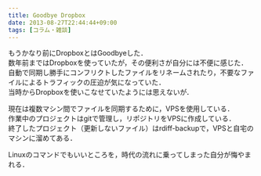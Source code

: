```yaml
---
title: Goodbye Dropbox
date: 2013-08-27T22:44:44+09:00
tags: [コラム・雑談]
---
```


もうかなり前にDropboxとはGoodbyeした．  
数年前まではDropboxを使っていたが，その便利さが自分には不便に感じた．  
自動で同期し勝手にコンフリクトしたファイルをリネームされたり，不要なファイルによるトラフィックの圧迫が気になっていた．  
当時からDropboxを使いこなせていたようには思えないが．

現在は複数マシン間でファイルを同期するために，VPSを使用している．  
作業中のプロジェクトはgitで管理し，リポジトリをVPSに作成している．  
終了したプロジェクト（更新しないファイル）はrdiff\-backupで，VPSと自宅のマシンに溜めてある．

Linuxのコマンドでもいいところを，時代の流れに乗ってしまった自分が悔やまれる．

